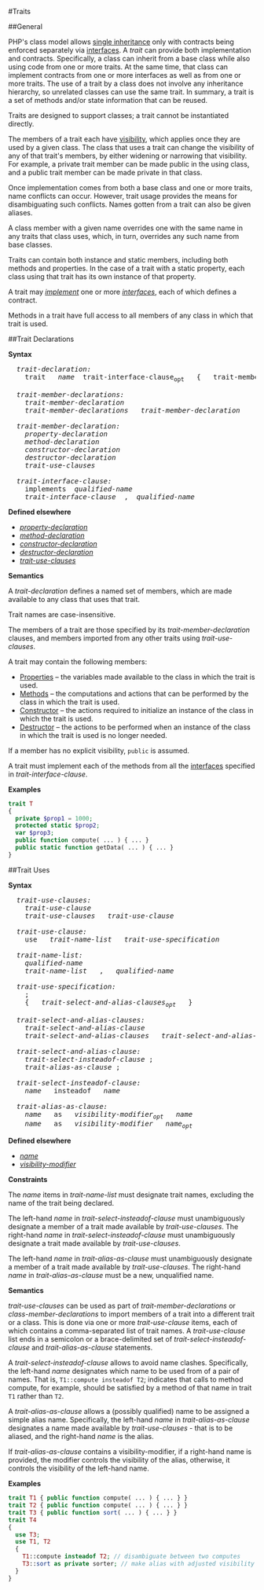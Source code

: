 #Traits

##General

PHP's class model allows [single inheritance](14-classes.md#general) only with contracts
being enforced separately via [interfaces](15-interfaces.md#general). A *trait* can provide
both implementation and contracts. Specifically, a class can inherit
from a base class while also using code from one or more traits.
At the same time, that class can implement contracts from one or more
interfaces as well as from one or more traits. The use of a trait by a
class does not involve any inheritance hierarchy, so unrelated classes
can use the same trait. In summary, a trait is a set of methods and/or
state information that can be reused.

Traits are designed to support classes; a trait cannot be instantiated
directly.

The members of a trait each have [visibility](14-classes.md#general), which applies once
they are used by a given class. The class that uses a trait can change
the visibility of any of that trait's members, by either widening or
narrowing that visibility. For example, a private trait member can be
made public in the using class, and a public trait member can be made
private in that class.

Once implementation comes from both a base class and one or more traits,
name conflicts can occur. However, trait usage provides the means for
disambiguating such conflicts. Names gotten from a trait can also be
given aliases.

A class member with a given name overrides one with the same name in any
traits that class uses, which, in turn, overrides any such name from
base classes.

Traits can contain both instance and static members, including both
methods and properties. In the case of a trait with a static property,
each class using that trait has its own instance of that property.

A trait may [*implement*](#trait-declarations) one or more [*interfaces*](15-interfaces.md#general),
each of which defines a contract.

Methods in a trait have full access to all members of any class in which
that trait is used.

##Trait Declarations

**Syntax**

<pre>
  <i>trait-declaration:</i>
    trait   <i>name</i>  trait-interface-clause<sub>opt</sub>   {   trait-member-declarations<sub>opt</sub></i>   }

  <i>trait-member-declarations:</i>
    <i>trait-member-declaration</i>
    <i>trait-member-declarations   trait-member-declaration</i>

  <i>trait-member-declaration:</i>
    <i>property-declaration</i>
    <i>method-declaration</i>
    <i>constructor-declaration</i>
    <i>destructor-declaration</i>
    <i>trait-use-clauses</i>

  <i>trait-interface-clause:</i>
    implements  <i>qualified-name</i>
    <i>trait-interface-clause</i>  ,  <i>qualified-name</i>
</pre>

**Defined elsewhere**

* [*property-declaration*](14-classes.md#properties)
* [*method-declaration*](14-classes.md#methods)
* [*constructor-declaration*](14-classes.md#constructors)
* [*destructor-declaration*](14-classes.md#destructors)
* [*trait-use-clauses*](#trait-uses)

**Semantics**

A *trait-declaration* defines a named set of members, which are made
available to any class that uses that trait.

Trait names are case-insensitive.

The members of a trait are those specified by its *trait-member-declaration*
clauses, and members imported from any other traits using *trait-use-clauses*.

A trait may contain the following members:

-   [Properties](14-classes.md#properties) – the variables made available to the class in which the
    trait is used.
-   [Methods](14-classes.md#methods) – the computations and actions that can be performed by the
    class in which the trait is used.
-   [Constructor](14-classes.md#constructors) – the actions required to initialize an instance of the
    class in which the trait is used.
-   [Destructor](14-classes.md#destructors) – the actions to be performed when an instance of the
    class in which the trait is used is no longer needed.

If a member has no explicit visibility, `public` is assumed.

A trait must implement each of the methods from all the
[interfaces](15-interfaces.md#general) specified in *trait-interface-clause*.

**Examples**

```PHP
trait T
{
  private $prop1 = 1000;
  protected static $prop2;
  var $prop3;
  public function compute( ... ) { ... }
  public static function getData( ... ) { ... }
}
```

##Trait Uses

**Syntax**

<pre>
  <i>trait-use-clauses:</i>
    <i>trait-use-clause</i>
    <i>trait-use-clauses   trait-use-clause</i>

  <i>trait-use-clause:</i>
    use   <i>trait-name-list   trait-use-specification</i>

  <i>trait-name-list:</i>
    <i>qualified-name</i>
    <i>trait-name-list</i>   ,   <i>qualified-name</i>

  <i>trait-use-specification:</i>
    ;
    {   <i>trait-select-and-alias-clauses<sub>opt</sub></i>   }

  <i>trait-select-and-alias-clauses:</i>
    <i>trait-select-and-alias-clause</i>
    <i>trait-select-and-alias-clauses   trait-select-and-alias-clause</i>

  <i>trait-select-and-alias-clause:</i>
    <i>trait-select-insteadof-clause</i> ;
    <i>trait-alias-as-clause</i> ;

  <i>trait-select-insteadof-clause:</i>
    <i>name</i>   insteadof   <i>name</i>

  <i>trait-alias-as-clause:</i>
    <i>name</i>   as   <i>visibility-modifier<sub>opt</sub>   name</i>
    <i>name</i>   as   <i>visibility-modifier   name<sub>opt</sub></i>
</pre>

**Defined elsewhere**

* [*name*](09-lexical-structure.md#names)
* [*visibility-modifier*](14-classes.md#properties)

**Constraints**

The *name* items in *trait-name-list* must designate trait names, excluding
the name of the trait being declared.

The left-hand *name* in *trait-select-insteadof-clause* must
unambiguously designate a member of a trait made available by
*trait-use-clauses*. The right-hand *name* in
*trait-select-insteadof-clause* must unambiguously designate a trait
made available by *trait-use-clauses*.

The left-hand *name* in *trait-alias-as-clause* must unambiguously
designate a member of a trait made available by *trait-use-clauses*.
The right-hand *name* in *trait-alias-as-clause* must be a new,
unqualified name.

**Semantics**

*trait-use-clauses* can be used as part of *trait-member-declarations*
or *class-member-declarations* to import members of a trait into a
different trait or a class. This is done via one or more *trait-use-clause*
items, each of which contains a comma-separated list of trait names.
A *trait-use-clause* list ends in a semicolon or a brace-delimited set of
*trait-select-insteadof-clause* and *trait-alias-as-clause* statements.

A *trait-select-insteadof-clause* allows to avoid name clashes.
Specifically, the left-hand *name* designates which name to be used from
of a pair of names. That is, `T1::compute insteadof T2`; indicates that
calls to method compute, for example, should be satisfied by a method of
that name in trait `T1` rather than `T2`.

A *trait-alias-as-clause* allows a (possibly qualified) name to be
assigned a simple alias name. Specifically, the left-hand *name* in
*trait-alias-as-clause* designates a name made available by
*trait-use-clauses* - that is to be aliased, and the right-hand *name*
is the alias.

If *trait-alias-as-clause* contains a visibility-modifier, 
if a right-hand name is provided, the modifier controls the visibility of the alias,
otherwise, it controls the visibility of the left-hand name.

**Examples**

```PHP
trait T1 { public function compute( ... ) { ... } }
trait T2 { public function compute( ... ) { ... } }
trait T3 { public function sort( ... ) { ... } }
trait T4
{
  use T3;
  use T1, T2
  {
    T1::compute insteadof T2; // disambiguate between two computes
    T3::sort as private sorter; // make alias with adjusted visibility
  }
}
```


